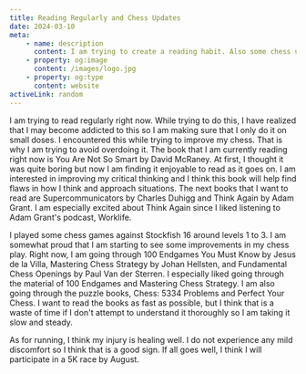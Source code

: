 ```yaml
---
title: Reading Regularly and Chess Updates
date: 2024-03-10
meta:
    - name: description
      content: I am trying to create a reading habit. Also some chess updates.
    - property: og:image
      content: /images/logo.jpg
    - property: og:type
      content: website
activeLink: random
---
```


<script setup>
import BlogPost from './.vitepress/theme/components/BlogPost.vue';
</script>

<BlogPost>
  <div>
I am trying to read regularly right now. While trying to do this, I have realized that I may become addicted to this so I am making sure that I only do it on small doses. I encountered this while trying to improve my chess. That is why I am trying to avoid overdoing it. The book that I am currently reading right now is You Are Not So Smart by David McRaney. At first, I thought it was quite boring but now I am finding it enjoyable to read as it goes on. I am interested in improving my critical thinking and I think this book will help find flaws in how I think and approach situations. The next books that I want to read are Supercommunicators by Charles Duhigg and Think Again by Adam Grant. I am especially excited about Think Again since I liked listening to Adam Grant's podcast, Worklife.

I played some chess games against Stockfish 16 around levels 1 to 3. I am somewhat proud that I am starting to see some improvements in my chess play. Right now, I am going through 100 Endgames You Must Know by Jesus de la Villa, Mastering Chess Strategy by Johan Hellsten, and Fundamental Chess Openings by Paul Van der Sterren. I especially liked going through the material of 100 Endgames and Mastering Chess Strategy. I am also going through the puzzle books, Chess: 5334 Problems and Perfect Your Chess. I want to read the books as fast as possible, but I think that is a waste of time if I don't attempt to understand it thoroughly so I am taking it slow and steady.

As for running, I think my injury is healing well. I do not experience any mild discomfort so I think that is a good sign. If all goes well, I think I will participate in a 5K race by August.

  </div>
</BlogPost>
